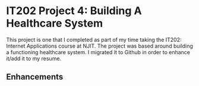 # IT202 Project 4: Building A Healthcare System


This project is one that I completed as part of my time taking the IT202: Internet Applications course at NJIT. The project was based around building a functioning healthcare system. I migrated it to Github in order to enhance it/add it to my resume. 

## Enhancements ##

